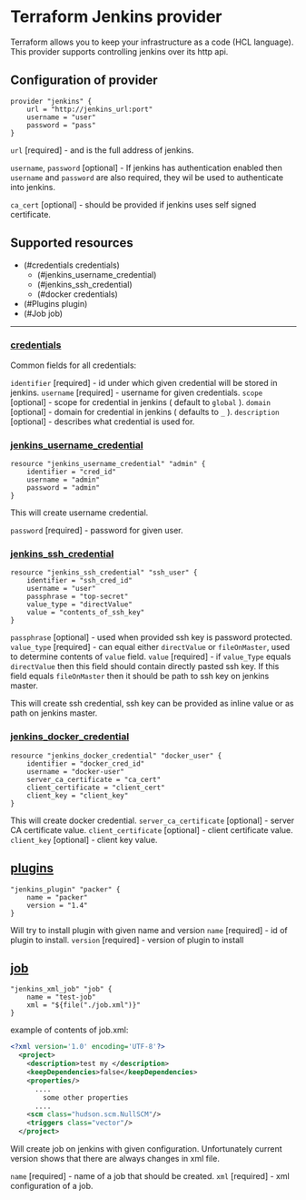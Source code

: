 # Terraform Jenkins provider

Terraform allows you to keep your infrastructure as a code (HCL language).
This provider supports controlling jenkins over its http api.

## Configuration of provider

```hcl
provider "jenkins" {
    url = "http://jenkins_url:port"
    username = "user"
    password = "pass"
}
```

`url` [required] - and is the full address of jenkins.

`username`, `password` [optional] - If jenkins has authentication enabled then `username` and `password` are also required, they wil be used to authenticate into jenkins.

`ca_cert` [optional] - should be provided if jenkins uses self signed certificate.

## Supported resources

* (#credentials credentials)
  * (#jenkins_username_credential)
  * (#jenkins_ssh_credential)
  * (#docker credentials)
* (#Plugins plugin)
* (#Job job)

---

### [credentials](#credentials)

Common fields for all credentials:

`identifier` [required] - id under which given credential will be stored in jenkins.
`username` [required] - username for given credentials.
`scope` [optional] - scope for credential in jenkins ( default to `global` ).
`domain` [optional] - domain for credential in jenkins ( defaults to `_` ).
`description` [optional] - describes what credential is used for.

### [jenkins_username_credential](#jenkins_username_credential)

```hcl
resource "jenkins_username_credential" "admin" {
    identifier = "cred_id"
    username = "admin"
    password = "admin"
}
```

This will create username credential.

`password` [required] - password for given user.

### [jenkins_ssh_credential](#jenkins_ssh_credential)

```hcl
resource "jenkins_ssh_credential" "ssh_user" {
    identifier = "ssh_cred_id"
    username = "user"
    passphrase = "top-secret"
    value_type = "directValue"
    value = "contents_of_ssh_key"
}
```

`passphrase` [optional] - used when provided ssh key is password protected.
`value_type` [required] - can equal either `directValue` or `fileOnMaster`, used to determine contents of `value` field.
`value` [required] - if `value_Type` equals  `directValue` then this field should contain directly pasted ssh key. If this field equals `fileOnMaster` then it should be path to ssh key on jenkins master.

This will create ssh credential, ssh key can be provided as inline value or as path on jenkins master.

### [jenkins_docker_credential](#jenkins_docker_credential)

```hcl
resource "jenkins_docker_credential" "docker_user" {
    identifier = "docker_cred_id"
    username = "docker-user"
    server_ca_certificate = "ca_cert"
    client_certificate = "client_cert"
    client_key = "client_key"
}
```

This will create docker credential.
`server_ca_certificate` [optional] - server CA certificate value.
`client_certificate` [optional] - client certificate value.
`client_key` [optional] - client key value.


## [plugins](#plugins)

```hcl
"jenkins_plugin" "packer" {
    name = "packer"
    version = "1.4"
}
```

Will try to install plugin with given name and version
`name` [required] - id of plugin to install.
`version` [required] - version of plugin to install

## [job](#job)

```hcl
"jenkins_xml_job" "job" {
    name = "test-job"
    xml = "${file("./job.xml")}"
}
```

example of contents of job.xml:

```xml
<?xml version='1.0' encoding='UTF-8'?>
  <project>
    <description>test my </description>
    <keepDependencies>false</keepDependencies>
    <properties/>
      ....
        some other properties
      ....
    <scm class="hudson.scm.NullSCM"/>
    <triggers class="vector"/>
  </project>
```

Will create job on jenkins with given configuration. Unfortunately current version shows that there are always changes in xml file.

`name` [required] - name of a job that should be created.
`xml` [required] - xml configuration of a job.